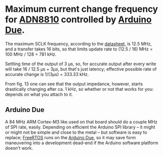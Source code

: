 # Maximum current change frequency for [ADN8810](https://www.analog.com/media/en/technical-documentation/data-sheets/ADN8810.pdf) controlled by [Arduino Due](https://store.arduino.cc/arduino-due).

The maximum SCLK frequency, according to the [datasheet](https://www.analog.com/media/en/technical-documentation/data-sheets/ADN8810.pdf), is 12.5 MHz, and 
a transfer takes 16 bits, so that limits update rate to (12.5 / 16) MHz = 100 MHz / 128 = 781 kHz.

Settling time of the output of 3 µs, so, for accurate output after every write will take 16 / 12.5 µs + 3µs, 
but that's just latency; effective possible rate of accurate change is 1/(3µs) = 333.33 kHz.

From fig. 13 one can see that the output impedance, however, starts drastically changing after ca. 1 kHz, 
so whether or not that works for you: depends on what you attach to it.

## Arduino Due
A 84 MHz ARM Cortex-M3 like used on that board should do a couple MHz of SPI rate, easily. 
Depending on efficient the Arduino SPI library – it might or might not be simple and close to the metal – 
but software is easy to replace; [FreeRTOS](https://www.freertos.org/) runs on the [Arduino Due](https://store.arduino.cc/arduino-due), 
so it may save form maneuvering into a development dead-end if the Arduino software platform doesn't work.
